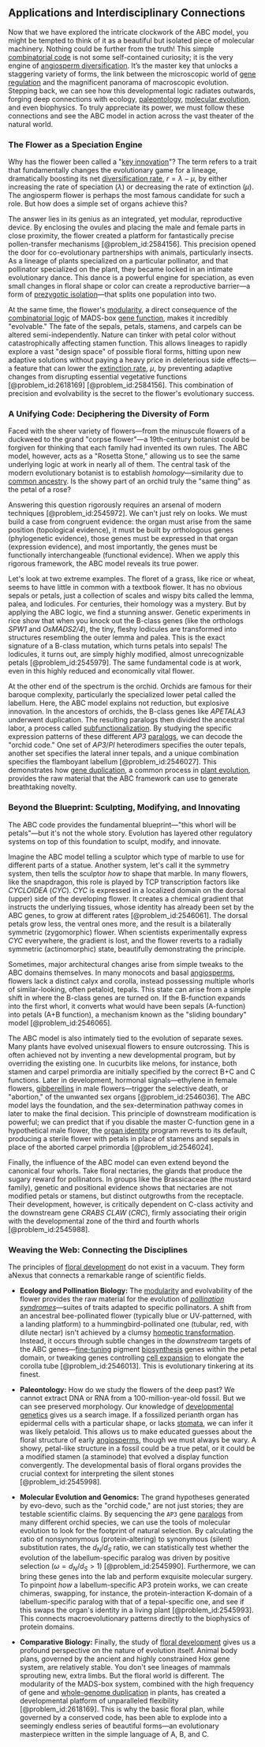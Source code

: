 ## Applications and Interdisciplinary Connections

Now that we have explored the intricate clockwork of the ABC model, you might be tempted to think of it as a beautiful but isolated piece of molecular machinery. Nothing could be further from the truth! This simple [combinatorial code](@article_id:170283) is not some self-contained curiosity; it is the very engine of [angiosperm diversification](@article_id:172482). It’s the master key that unlocks a staggering variety of forms, the link between the microscopic world of [gene regulation](@article_id:143013) and the magnificent panorama of macroscopic evolution. Stepping back, we can see how this developmental logic radiates outwards, forging deep connections with ecology, [paleontology](@article_id:151194), [molecular evolution](@article_id:148380), and even biophysics. To truly appreciate its power, we must follow these connections and see the ABC model in action across the vast theater of the natural world.

### The Flower as a Speciation Engine

Why has the flower been called a "[key innovation](@article_id:146247)"? The term refers to a trait that fundamentally changes the evolutionary game for a lineage, dramatically boosting its net [diversification rate](@article_id:186165), $r = \lambda - \mu$, by either increasing the rate of speciation ($\lambda$) or decreasing the rate of extinction ($\mu$). The angiosperm flower is perhaps the most famous candidate for such a role. But how does a simple set of organs achieve this?

The answer lies in its genius as an integrated, yet modular, reproductive device. By enclosing the ovules and placing the male and female parts in close proximity, the flower created a platform for fantastically precise pollen-transfer mechanisms [@problem_id:2584156]. This precision opened the door for co-evolutionary partnerships with animals, particularly insects. As a lineage of plants specialized on a particular pollinator, and that pollinator specialized on the plant, they became locked in an intimate evolutionary dance. This dance is a powerful engine for speciation, as even small changes in floral shape or color can create a reproductive barrier—a form of [prezygotic isolation](@article_id:153306)—that splits one population into two.

At the same time, the flower's [modularity](@article_id:191037), a direct consequence of the [combinatorial logic](@article_id:264589) of MADS-box [gene function](@article_id:273551), makes it incredibly "evolvable." The fate of the sepals, petals, stamens, and carpels can be altered semi-independently. Nature can tinker with petal color without catastrophically affecting stamen function. This allows lineages to rapidly explore a vast "design space" of possible floral forms, hitting upon new adaptive solutions without paying a heavy price in deleterious side effects—a feature that can lower the [extinction rate](@article_id:170639), $\mu$, by preventing adaptive changes from disrupting essential vegetative functions [@problem_id:2618169] [@problem_id:2584156]. This combination of precision and evolvability is the secret to the flower's evolutionary success.

### A Unifying Code: Deciphering the Diversity of Form

Faced with the sheer variety of flowers—from the minuscule flowers of a duckweed to the grand "corpse flower"—a 19th-century botanist could be forgiven for thinking that each family had invented its own rules. The ABC model, however, acts as a "Rosetta Stone," allowing us to see the same underlying logic at work in nearly all of them. The central task of the modern evolutionary botanist is to establish *homology*—similarity due to [common ancestry](@article_id:175828). Is the showy part of an orchid truly the "same thing" as the petal of a rose?

Answering this question rigorously requires an arsenal of modern techniques [@problem_id:2545972]. We can't just rely on looks. We must build a case from congruent evidence: the organ must arise from the same position (topological evidence), it must be built by orthologous genes (phylogenetic evidence), those genes must be expressed in that organ (expression evidence), and most importantly, the genes must be functionally interchangeable (functional evidence). When we apply this rigorous framework, the ABC model reveals its true power.

Let's look at two extreme examples. The floret of a grass, like rice or wheat, seems to have little in common with a textbook flower. It has no obvious sepals or petals, just a collection of scales and wispy bits called the lemma, palea, and lodicules. For centuries, their homology was a mystery. But by applying the ABC logic, we find a stunning answer. Genetic experiments in rice show that when you knock out the B-class genes (like the orthologs *SPW1* and *OsMADS2/4*), the tiny, fleshy lodicules are transformed into structures resembling the outer lemma and palea. This is the exact signature of a B-class mutation, which turns petals into sepals! The lodicules, it turns out, are simply highly modified, almost unrecognizable petals [@problem_id:2545979]. The same fundamental code is at work, even in this highly reduced and economically vital flower.

At the other end of the spectrum is the orchid. Orchids are famous for their baroque complexity, particularly the specialized lower petal called the labellum. Here, the ABC model explains not reduction, but explosive innovation. In the ancestors of orchids, the B-class genes like *APETALA3* underwent duplication. The resulting paralogs then divided the ancestral labor, a process called [subfunctionalization](@article_id:276384). By studying the specific expression patterns of these different *AP3* [paralogs](@article_id:263242), we can decode the "orchid code." One set of *AP3*/*PI* heterodimers specifies the outer tepals, another set specifies the lateral inner tepals, and a unique combination specifies the flamboyant labellum [@problem_id:2546027]. This demonstrates how [gene duplication](@article_id:150142), a common process in [plant evolution](@article_id:137212), provides the raw material that the ABC framework can use to generate breathtaking novelty.

### Beyond the Blueprint: Sculpting, Modifying, and Innovating

The ABC code provides the fundamental blueprint—"this whorl will be petals"—but it's not the whole story. Evolution has layered other regulatory systems on top of this foundation to sculpt, modify, and innovate.

Imagine the ABC model telling a sculptor which type of marble to use for different parts of a statue. Another system, let's call it the symmetry system, then tells the sculptor *how* to shape that marble. In many flowers, like the snapdragon, this role is played by TCP transcription factors like *CYCLOIDEA* (*CYC*). *CYC* is expressed in a localized domain on the dorsal (upper) side of the developing flower. It creates a chemical gradient that instructs the underlying tissues, whose identity has already been set by the ABC genes, to grow at different rates [@problem_id:2546061]. The dorsal petals grow less, the ventral ones more, and the result is a bilaterally symmetric (zygomorphic) flower. When scientists experimentally express *CYC* everywhere, the gradient is lost, and the flower reverts to a radially symmetric (actinomorphic) state, beautifully demonstrating the principle.

Sometimes, major architectural changes arise from simple tweaks to the ABC domains themselves. In many monocots and basal [angiosperms](@article_id:147185), flowers lack a distinct calyx and corolla, instead possessing multiple whorls of similar-looking, often petaloid, tepals. This state can arise from a simple shift in where the B-class genes are turned on. If the B-function expands into the first whorl, it converts what would have been sepals (A-function) into petals (A+B function), a mechanism known as the "sliding boundary" model [@problem_id:2546065].

The ABC model is also intimately tied to the evolution of separate sexes. Many plants have evolved unisexual flowers to ensure outcrossing. This is often achieved not by inventing a new developmental program, but by overriding the existing one. In cucurbits like melons, for instance, both stamen and carpel primordia are initially specified by the correct B+C and C functions. Later in development, hormonal signals—ethylene in female flowers, [gibberellins](@article_id:155456) in male flowers—trigger the selective death, or "abortion," of the unwanted sex organs [@problem_id:2546036]. The ABC model lays the foundation, and the sex-determination pathway comes in later to make the final decision. This principle of downstream modification is powerful; we can predict that if you disable the master C-function gene in a hypothetical male flower, the [organ identity](@article_id:191814) program reverts to its default, producing a sterile flower with petals in place of stamens and sepals in place of the aborted carpel primordia [@problem_id:2546024].

Finally, the influence of the ABC model can even extend beyond the canonical four whorls. Take floral nectaries, the glands that produce the sugary reward for pollinators. In groups like the Brassicaceae (the mustard family), genetic and positional evidence shows that nectaries are not modified petals or stamens, but distinct outgrowths from the receptacle. Their development, however, is critically dependent on C-class activity and the downstream gene *CRABS CLAW* (*CRC*), firmly associating their origin with the developmental zone of the third and fourth whorls [@problem_id:2545988].

### Weaving the Web: Connecting the Disciplines

The principles of [floral development](@article_id:262995) do not exist in a vacuum. They form aNexus that connects a remarkable range of scientific fields.

-   **Ecology and Pollination Biology:** The [modularity](@article_id:191037) and evolvability of the flower provides the raw material for the evolution of *[pollination syndromes](@article_id:152861)*—suites of traits adapted to specific pollinators. A shift from an ancestral bee-pollinated flower (typically blue or UV-patterned, with a landing platform) to a hummingbird-pollinated one (tubular, red, with dilute nectar) isn't achieved by a clumsy [homeotic transformation](@article_id:270921). Instead, it occurs through subtle changes in the *downstream* targets of the ABC genes—[fine-tuning](@article_id:159416) pigment [biosynthesis](@article_id:173778) genes within the petal domain, or tweaking genes controlling [cell expansion](@article_id:165518) to elongate the corolla tube [@problem_id:2546013]. This is evolutionary tinkering at its finest.

-   **Paleontology:** How do we study the flowers of the deep past? We cannot extract DNA or RNA from a 100-million-year-old fossil. But we can see preserved morphology. Our knowledge of [developmental genetics](@article_id:262724) gives us a search image. If a fossilized perianth organ has epidermal cells with a particular shape, or lacks [stomata](@article_id:144521), we can infer it was likely petaloid. This allows us to make educated guesses about the floral structure of early [angiosperms](@article_id:147185), though we must always be wary. A showy, petal-like structure in a fossil could be a true petal, or it could be a modified stamen (a staminode) that evolved a display function convergently. The developmental basis of floral organs provides the crucial context for interpreting the silent stones [@problem_id:2545998].

-   **Molecular Evolution and Genomics:** The grand hypotheses generated by evo-devo, such as the "orchid code," are not just stories; they are testable scientific claims. By sequencing the `AP3` gene [paralogs](@article_id:263242) from many different orchid species, we can use the tools of molecular evolution to look for the footprint of natural selection. By calculating the ratio of nonsynonymous (protein-altering) to synonymous (silent) substitution rates, the $d_N/d_S$ ratio, we can statistically test whether the evolution of the labellum-specific paralog was driven by positive selection ($\omega = d_N/d_S > 1$) [@problem_id:2545990]. Furthermore, we can bring these genes into the lab and perform exquisite molecular surgery. To pinpoint *how* a labellum-specific AP3 protein works, we can create chimeras, swapping, for instance, the protein-interaction K-domain of a labellum-specific paralog with that of a tepal-specific one, and see if this swaps the organ's identity in a living plant [@problem_id:2545993]. This connects macroevolutionary patterns directly to the biophysics of protein domains.

-   **Comparative Biology:** Finally, the study of [floral development](@article_id:262995) gives us a profound perspective on the nature of evolution itself. Animal body plans, governed by the ancient and highly constrained Hox gene system, are relatively stable. You don't see lineages of mammals sprouting new, extra limbs. But the floral world is different. The modularity of the MADS-box system, combined with the high frequency of gene and [whole-genome duplication](@article_id:264805) in plants, has created a developmental platform of unparalleled flexibility [@problem_id:2618169]. This is why the basic floral plan, while governed by a conserved code, has been able to explode into a seemingly endless series of beautiful forms—an evolutionary masterpiece written in the simple language of A, B, and C.